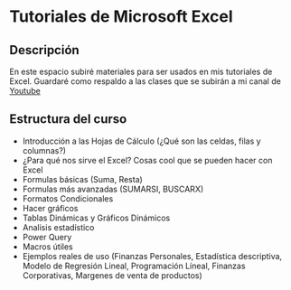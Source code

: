 # Tutoriales de Microsoft Excel

## Descripción

En este espacio subiré materiales para ser usados en mis tutoriales de Excel. Guardaré como respaldo a las clases que se subirán a mi canal de [Youtube](https://www.youtube.com/@Silenait)

## Estructura del curso

- Introducción a las Hojas de Cálculo (¿Qué son las celdas, filas y columnas?) 
- ¿Para qué nos sirve el Excel? Cosas cool que se pueden hacer con Excel
- Formulas básicas (Suma, Resta)
- Formulas más avanzadas (SUMARSI, BUSCARX)
- Formatos Condicionales
- Hacer gráficos
- Tablas Dinámicas y Gráficos Dinámicos
- Analisis estadístico
- Power Query
- Macros útiles
- Ejemplos reales de uso (Finanzas Personales, Estadística descriptiva, Modelo de Regresión Lineal, Programación Líneal, Finanzas Corporativas, Margenes de venta de productos)
